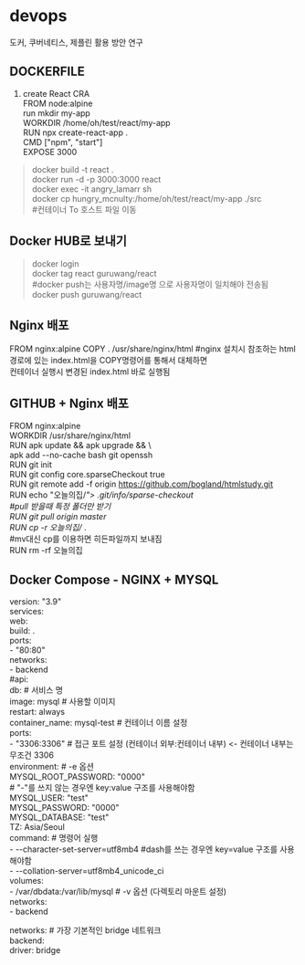 # devops
도커, 쿠버네티스, 제플린 활용 방안 연구  

## DOCKERFILE
1. create React CRA  
FROM node:alpine  
run mkdir my-app  
WORKDIR /home/oh/test/react/my-app  
RUN npx create-react-app .  
CMD ["npm", "start"]  
EXPOSE 3000  

> docker build -t react .  
> docker run -d -p 3000:3000 react  
> docker exec -it angry_lamarr sh  
> docker cp hungry_mcnulty:/home/oh/test/react/my-app ./src  
#컨테이너 To 호스트 파일 이동

## Docker HUB로 보내기
> docker login  
> docker tag react guruwang/react  
#docker push는 사용자명/image명 으로 사용자명이 일치해야 전송됨  
> docker push guruwang/react  

## Nginx 배포
FROM nginx:alpine
COPY . /usr/share/nginx/html
#nginx 설치시 참조하는 html 경로에 있는 index.html을 COPY명령어를 통해서 대체하면  
컨테이너 실행시 변경된 index.html 바로 실행됨  

## GITHUB + Nginx 배포  
FROM nginx:alpine  
WORKDIR /usr/share/nginx/html  
RUN apk update && apk upgrade && \  
    apk add --no-cache bash git openssh  
RUN git init  
RUN git config core.sparseCheckout true  
RUN git remote add -f origin https://github.com/bogland/htmlstudy.git  
RUN echo "오늘의집/*"> .git/info/sparse-checkout  
#pull 받을때 특정 폴더만 받기  
RUN git pull origin master  
RUN cp -r 오늘의집/* .  
#mv대신 cp를 이용하면 히든파일까지 보내짐  
RUN rm -rf 오늘의집  

## Docker Compose - NGINX + MYSQL  
version: "3.9"  
services:  
  web:  
    build: .  
    ports:  
      - "80:80"  
    networks:  
    - backend  
  #api:  
  db: # 서비스 명  
    image: mysql # 사용할 이미지  
    restart: always  
    container_name: mysql-test # 컨테이너 이름 설정  
    ports:  
      - "3306:3306" # 접근 포트 설정 (컨테이너 외부:컨테이너 내부)  <- 컨테이너 내부는 무조건 3306  
    environment: # -e 옵션  
      MYSQL_ROOT_PASSWORD: "0000"  
      # "-"를 쓰지 않는 경우엔 key:value 구조를 사용해야함  
      MYSQL_USER: "test"  
      MYSQL_PASSWORD: "0000"  
      MYSQL_DATABASE: "test"   
      TZ: Asia/Seoul  
    command: # 명령어 실행  
      - --character-set-server=utf8mb4
      #dash를 쓰는 경우엔 key=value 구조를 사용해야함  
      - --collation-server=utf8mb4_unicode_ci  
    volumes:  
      - /var/dbdata:/var/lib/mysql # -v 옵션 (다렉토리 마운트 설정)  
    networks:  
    - backend  

networks: # 가장 기본적인 bridge 네트워크  
  backend:  
    driver: bridge  
